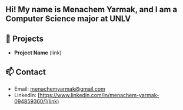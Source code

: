## Hi! My name is Menachem Yarmak, and I am a Computer Science major at UNLV

## 🚀 Projects

- **Project Name** (link)

## 📫 Contact

- Email: menachemyarmak@gmail.com
- LinkedIn: [https://www.linkedin.com/in/menachem-yarmak-094859360/](link)
<!--
**ym3nd31/ym3nd31** is a ✨ _special_ ✨ repository because its `README.md` (this file) appears on your GitHub profile.

Here are some ideas to get you started:

- 🔭 I’m currently working on ...
- 🌱 I’m currently learning ...
- 👯 I’m looking to collaborate on ...
- 🤔 I’m looking for help with ...
- 💬 Ask me about ...
- 📫 How to reach me: ...
- 😄 Pronouns: ...
- ⚡ Fun fact: ...
-->
